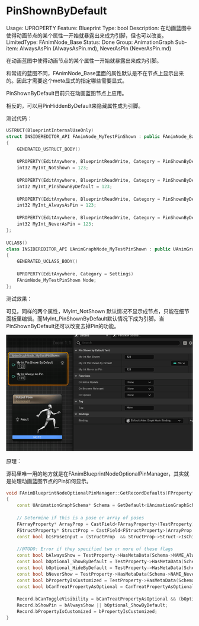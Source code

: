 # PinShownByDefault

Usage: UPROPERTY
Feature: Blueprint
Type: bool
Description: 在动画蓝图中使得动画节点的某个属性一开始就暴露出来成为引脚，但也可以改变。
LimitedType: FAnimNode_Base
Status: Done
Group: AnimationGraph
Sub-item: AlwaysAsPin (AlwaysAsPin.md), NeverAsPin (NeverAsPin.md)

在动画蓝图中使得动画节点的某个属性一开始就暴露出来成为引脚。

和常规的蓝图不同，FAnimNode_Base里面的属性默认是不在节点上显示出来的。因此才需要这个meta显式的指定哪些需要显式。

PinShownByDefault目前只在动画蓝图节点上应用。

相反的，可以用PinHiddenByDefault来隐藏属性成为引脚。

测试代码：

```cpp
USTRUCT(BlueprintInternalUseOnly)
struct INSIDEREDITOR_API FAnimNode_MyTestPinShown : public FAnimNode_Base
{
	GENERATED_USTRUCT_BODY()

	UPROPERTY(EditAnywhere, BlueprintReadWrite, Category = PinShownByDefaultTest)
	int32 MyInt_NotShown = 123;

	UPROPERTY(EditAnywhere, BlueprintReadWrite, Category = PinShownByDefaultTest, meta = (PinShownByDefault))
	int32 MyInt_PinShownByDefault = 123;

	UPROPERTY(EditAnywhere, BlueprintReadWrite, Category = PinShownByDefaultTest, meta = (AlwaysAsPin))
	int32 MyInt_AlwaysAsPin = 123;

	UPROPERTY(EditAnywhere, BlueprintReadWrite, Category = PinShownByDefaultTest, meta = (NeverAsPin))
	int32 MyInt_NeverAsPin = 123;
};

UCLASS()
class INSIDEREDITOR_API UAnimGraphNode_MyTestPinShown : public UAnimGraphNode_Base
{
	GENERATED_UCLASS_BODY()

	UPROPERTY(EditAnywhere, Category = Settings)
	FAnimNode_MyTestPinShown Node;
};
```

测试效果：

可见，同样的两个属性，MyInt_NotShown 默认情况不显示成节点，只能在细节面板里编辑。而MyInt_PinShownByDefault默认情况下成为引脚。当PinShownByDefault还可以改变去掉Pin的功能。

![PinShown.gif](PinShownByDefault/PinShown.gif)

原理：

源码里唯一用的地方就是在FAnimBlueprintNodeOptionalPinManager，其实就是处理动画蓝图节点的Pin如何显示。

```cpp
void FAnimBlueprintNodeOptionalPinManager::GetRecordDefaults(FProperty* TestProperty, FOptionalPinFromProperty& Record) const
{
	const UAnimationGraphSchema* Schema = GetDefault<UAnimationGraphSchema>();

	// Determine if this is a pose or array of poses
	FArrayProperty* ArrayProp = CastField<FArrayProperty>(TestProperty);
	FStructProperty* StructProp = CastField<FStructProperty>(ArrayProp ? ArrayProp->Inner : TestProperty);
	const bool bIsPoseInput = (StructProp  && StructProp->Struct->IsChildOf(FPoseLinkBase::StaticStruct()));

	//@TODO: Error if they specified two or more of these flags
	const bool bAlwaysShow = TestProperty->HasMetaData(Schema->NAME_AlwaysAsPin) || bIsPoseInput;
	const bool bOptional_ShowByDefault = TestProperty->HasMetaData(Schema->NAME_PinShownByDefault);
	const bool bOptional_HideByDefault = TestProperty->HasMetaData(Schema->NAME_PinHiddenByDefault);
	const bool bNeverShow = TestProperty->HasMetaData(Schema->NAME_NeverAsPin);
	const bool bPropertyIsCustomized = TestProperty->HasMetaData(Schema->NAME_CustomizeProperty);
	const bool bCanTreatPropertyAsOptional = CanTreatPropertyAsOptional(TestProperty);

	Record.bCanToggleVisibility = bCanTreatPropertyAsOptional && (bOptional_ShowByDefault || bOptional_HideByDefault);
	Record.bShowPin = bAlwaysShow || bOptional_ShowByDefault;
	Record.bPropertyIsCustomized = bPropertyIsCustomized;
}
```